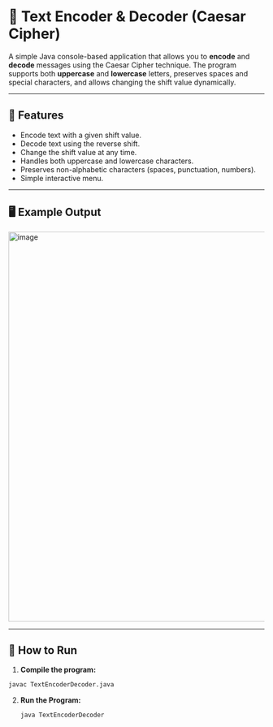 # 🔐 Text Encoder & Decoder (Caesar Cipher)

A simple Java console-based application that allows you to **encode** and **decode** messages using the Caesar Cipher technique. The program supports both **uppercase** and **lowercase** letters, preserves spaces and special characters, and allows changing the shift value dynamically.

---

## 📜 Features

- Encode text with a given shift value.
- Decode text using the reverse shift.
- Change the shift value at any time.
- Handles both uppercase and lowercase characters.
- Preserves non-alphabetic characters (spaces, punctuation, numbers).
- Simple interactive menu.

---

## 🖥️ Example Output

<img width="1366" height="768" alt="image" src="https://github.com/user-attachments/assets/a97ace63-fdc8-4ffe-b26c-0f9ccf818a0e" />

---

## 🚀 How to Run

1. **Compile the program:**
```bash
javac TextEncoderDecoder.java
```

2. **Run the Program:**
   ```bash
   java TextEncoderDecoder
```
